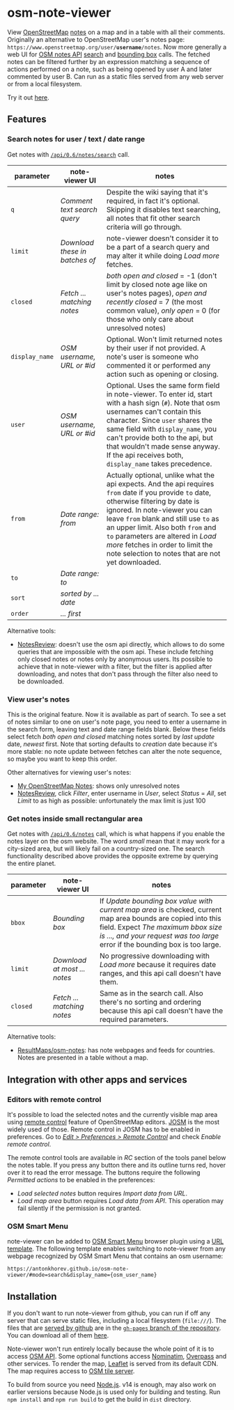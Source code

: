# osm-note-viewer

View [OpenStreetMap](https://www.openstreetmap.org/) [notes](https://wiki.openstreetmap.org/wiki/Notes) on a map and in a table with all their comments. Originally an alternative to OpenStreetMap user's notes page: `https://www.openstreetmap.org/user/`**`username`**`/notes`. Now more generally a web UI for [OSM notes API](https://wiki.openstreetmap.org/wiki/API_v0.6#Map_Notes_API) [search][api-search] and [bounding box][api-bbox] calls. The fetched notes can be filtered further by an expression matching a sequence of actions performed on a note, such as being opened by user A and later commented by user B. Can run as a static files served from any web server or from a local filesystem.

Try it out [here][github-host].

## Features

### Search notes for user / text / date range

Get notes with [`/api/0.6/notes/search`][api-search] call.

| parameter | note-viewer UI | notes |
| --------- | -------------- | ----- |
| `q` | *Comment text search query* | Despite the wiki saying that it's required, in fact it's optional. Skipping it disables text searching, all notes that fit other search criteria will go through.
| `limit` | *Download these in batches of* | note-viewer doesn't consider it to be a part of a search query and may alter it while doing *Load more* fetches.
| `closed` | *Fetch ... matching notes* | *both open and closed* = -1 (don't limit by closed note age like on user's notes pages), *open and recently closed* = 7 (the most common value), *only open* = 0 (for those who only care about unresolved notes)
| `display_name` | *OSM username, URL or #id* | Optional. Won't limit returned notes by their user if not provided. A note's user is someone who commented it or performed any action such as opening or closing.
| `user` | *OSM username, URL or #id* | Optional. Uses the same form field in note-viewer. To enter id, start with a hash sign (`#`). Note that osm usernames can't contain this character. Since `user` shares the same field with `display_name`, you can't provide both to the api, but that wouldn't made sense anyway. If the api receives both, `display_name` takes precedence.
| `from` | *Date range: from* | Actually optional, unlike what the api expects. And the api requires `from` date if you provide `to` date, otherwise filtering by date is ignored. In note-viewer you can leave `from` blank and still use `to` as an upper limit. Also both `from` and `to` parameters are altered in *Load more* fetches in order to limit the note selection to notes that are not yet downloaded.
| `to` | *Date range: to* |
| `sort` | *sorted by ... date* |
| `order` | *... first* |

Alternative tools:

- [NotesReview](https://ent8r.github.io/NotesReview/): doesn't use the osm api directly, which allows to do some queries that are impossible with the osm api. These include fetching only closed notes or notes only by anonymous users. Its possible to achieve that in note-viewer with a filter, but the filter is applied after downloading, and notes that don't pass through the filter also need to be downloaded.

### View user's notes

This is the original feature. Now it is available as part of search. To see a set of notes similar to one on user's note page, you need to enter a username in the search form, leaving text and date range fields blank. Below these fields select fetch *both open and closed* matching notes sorted by *last update* date, *newest* first. Note that sorting defaults to *creation* date because it's more stable: no note update between fetches can alter the note sequence, so maybe you want to keep this order.

Other alternatives for viewing user's notes:

- [My OpenStreetMap Notes](https://my-notes.osm-hr.org/): shows only unresolved notes
- [NotesReview](https://ent8r.github.io/NotesReview/), click *Filter*, enter username in *User*, select *Status* = *All*, set *Limit* to as high as possible: unfortunately the max limit is just 100

### Get notes inside small rectangular area

Get notes with [`/api/0.6/notes`][api-bbox] call, which is what happens if you enable the notes layer on the osm website. The word *small* mean that it may work for a city-sized area, but will likely fail on a country-sized one. The search functionality described above provides the opposite extreme by querying the entire planet.

| parameter | note-viewer UI | notes |
| --------- | -------------- | ----- |
| `bbox` | *Bounding box* | If *Update bounding box value with current map area* is checked, current map area bounds are copied into this field. Expect *The maximum bbox size is ..., and your request was too large* error if the bounding box is too large.
| `limit` | *Download at most ... notes* | No progressive downloading with *Load more* because it requires date ranges, and this api call doesn't have them.
| `closed` | *Fetch ... matching notes* | Same as in the search call. Also there's no sorting and ordering because this api call doesn't have the required parameters.

Alternative tools:

- [ResultMaps/osm-notes](https://resultmaps.neis-one.org/osm-notes): has note webpages and feeds for countries. Notes are presented in a table without a map.

## Integration with other apps and services

### Editors with remote control

It's possible to load the selected notes and the currently visible map area using [remote control](https://wiki.openstreetmap.org/wiki/JOSM/RemoteControl) feature of OpenStreetMap editors. [JOSM](https://wiki.openstreetmap.org/wiki/JOSM) is the most widely used of those. Remote control in JOSM has to be enabled in preferences. Go to [*Edit > Preferences > Remote Control*](https://josm.openstreetmap.de/wiki/Help/Preferences/RemoteControl) and check *Enable remote control*.

The remote control tools are available in *RC* section of the tools panel below the notes table. If you press any button there and its outline turns red, hover over it to read the error message. The buttons require the following *Permitted actions* to be enabled in the preferences:

- *Load selected notes* button requires *Import data from URL*.
- *Load map area* button requires *Load data from API*. This operation may fail silently if the permission is not granted.

### OSM Smart Menu

note-viewer can be added to [OSM Smart Menu](https://wiki.openstreetmap.org/wiki/OSM_Smart_Menu) browser plugin using a [URL template](https://wiki.openstreetmap.org/wiki/OSM_Smart_Menu#Advanced_method_to_add_new_links). The following template enables switching to note-viewer from any webpage recognized by OSM Smart Menu that contains an osm username:

    https://antonkhorev.github.io/osm-note-viewer/#mode=search&display_name={osm_user_name}

## Installation

If you don't want to run note-viewer from github, you can run if off any server that can serve static files, including a local filesystem (`file:///`). The files that are [served by github][github-host] are in the [`gh-pages` branch of the repository](https://github.com/AntonKhorev/osm-note-viewer/tree/gh-pages). You can download all of them [here](https://github.com/AntonKhorev/osm-note-viewer/archive/refs/heads/gh-pages.zip).

Note-viewer won't run entirely locally because the whole point of it is to access [OSM API](https://wiki.openstreetmap.org/wiki/API_v0.6). Some optional functions access [Nominatim](https://wiki.openstreetmap.org/wiki/Nominatim), [Overpass](https://wiki.openstreetmap.org/wiki/Overpass_API) and other services. To render the map, [Leaflet](https://leafletjs.com/) is served from its default CDN. The map requires access to [OSM tile server](https://wiki.openstreetmap.org/wiki/Tile_servers).

To build from source you need [Node.js](https://nodejs.org/). v14 is enough, may also work on earlier versions because Node.js is used only for building and testing. Run `npm install` and `npm run build` to get the build in `dist` directory.

[github-host]: https://antonkhorev.github.io/osm-note-viewer/
[api-search]: https://wiki.openstreetmap.org/wiki/API_v0.6#Search_for_notes:_GET_.2Fapi.2F0.6.2Fnotes.2Fsearch
[api-bbox]: https://wiki.openstreetmap.org/wiki/API_v0.6#Retrieving_notes_data_by_bounding_box:_GET_.2Fapi.2F0.6.2Fnotes
